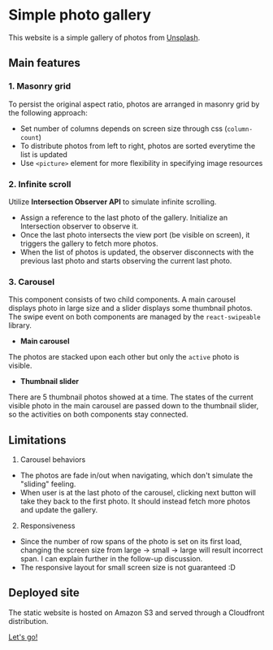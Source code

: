 # Simple photo gallery

This website is a simple gallery of photos from [Unsplash](https://unsplash.com/).

## Main features

### 1. Masonry grid

To persist the original aspect ratio, photos are arranged in masonry grid by the following approach:

- Set number of columns depends on screen size through css (`column-count`)
- To distribute photos from left to right, photos are sorted everytime the list is updated
- Use `<picture>` element for more flexibility in specifying image resources

### 2. Infinite scroll

Utilize **Intersection Observer API** to simulate infinite scrolling.

- Assign a reference to the last photo of the gallery. Initialize an Intersection observer to observe it.
- Once the last photo intersects the view port (be visible on screen), it triggers the gallery to fetch more photos.
- When the list of photos is updated, the observer disconnects with the previous last photo and starts observing the current last photo.

### 3. Carousel

This component consists of two child components. A main carousel displays photo in large size and a slider displays some thumbnail photos. The swipe event on both components are managed by the `react-swipeable` library.

- **Main carousel**

The photos are stacked upon each other but only the `active` photo is visible.

- **Thumbnail slider**

There are 5 thumbnail photos showed at a time. The states of the current visible photo in the main carousel are passed down to the thumbnail slider, so the activities on both components stay connected.

## Limitations

1. Carousel behaviors

- The photos are fade in/out when navigating, which don't simulate the "sliding" feeling.
- When user is at the last photo of the carousel, clicking next button will take they back to the first photo. It should instead fetch more photos and update the gallery.

2. Responsiveness

- Since the number of row spans of the photo is set on its first load, changing the screen size from large -> small -> large will result incorrect span. I can explain further in the follow-up discussion.
- The responsive layout for small screen size is not guaranteed :D

## Deployed site

The static website is hosted on Amazon S3 and served through a Cloudfront distribution.

[Let's go!](https://d3bxcmfcz1niap.cloudfront.net)
